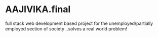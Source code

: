 


# AAJIVIKA.final
full stack web development based project for the unemployed/partially employed section of society ..solves a real world problem!

